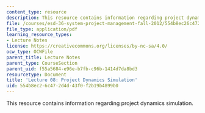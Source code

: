 ```yaml
---
content_type: resource
description: This resource contains information regarding project dynamics simulation.
file: /courses/esd-36-system-project-management-fall-2012/554b8ec26c472d4d43f0f2b19b4899b0_MITESD_36F12_Lec08.pdf
file_type: application/pdf
learning_resource_types:
- Lecture Notes
license: https://creativecommons.org/licenses/by-nc-sa/4.0/
ocw_type: OCWFile
parent_title: Lecture Notes
parent_type: CourseSection
parent_uid: f55a5684-e96e-b7fb-c96b-1414d7da8bd3
resourcetype: Document
title: 'Lecture 08: Project Dynamics Simulation'
uid: 554b8ec2-6c47-2d4d-43f0-f2b19b4899b0
---
```

This resource contains information regarding project dynamics simulation.